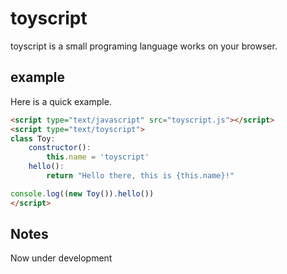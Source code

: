 toyscript
=========

toyscript is a small programing language works on your browser.


## example

Here is a quick example.

```html
<script type="text/javascript" src="toyscript.js"></script>
<script type="text/toyscript">
class Toy:
    constructor():
        this.name = 'toyscript'
    hello():
        return "Hello there, this is {this.name}!"

console.log((new Toy()).hello())
</script>
```

## Notes

Now under development